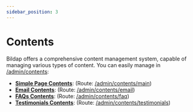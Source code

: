 ```yaml
---
sidebar_position: 3
---
```


# Contents

Bildap offers a comprehensive content management system, capable of managing various types of content. You can easily manage in [/admin/contents](http://localhost:3000/admin/contents):

- [**Simple Page Contents**](simple-page-contents.md): (Route: [/admin/contents/main](http://localhost:3000/admin/contents/main))
- [**Email Contents**](email-contents.md): (Route: [/admin/contents/email](http://localhost:3000/admin/contents/email))
- [**FAQs Contents**](faqs-contents.md): (Route: [/admin/contents/faq](http://localhost:3000/admin/contents/faq))
- [**Testimonials Contents**](testimonials-contents.md): (Route: [/admin/contents/testimonials](http://localhost:3000/admin/contents/testimonials))

